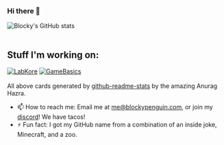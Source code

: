 ### Hi there 👋
![Blocky's GitHub stats](https://github-readme-stats.vercel.app/api?username=ThatBlockyPenguin)
<br>
<br>
## Stuff I'm working on:
[![LabKore](https://github-readme-stats.vercel.app/api/pin/?username=ThatBlockyPenguin&repo=LabKore)](https://www.github.com/ThatBlockyPenguin/LabKore)
[![GameBasics](https://github-readme-stats.vercel.app/api/pin/?username=ThatBlockyPenguin&repo=GameBasics)](https://www.github.com/ThatBlockyPenguin/GameBasics)
<br>
<br>
All above cards generated by [github-readme-stats](https://github.com/anuraghazra/github-readme-stats) by the amazing Anurag Hazra.
<br>
- 📫 How to reach me: Email me at [me@blockypenguin.com](mailto:me@blockypenguin.com), or join my [discord](https://www.discord.com/invite/XmSZGjn)! We have tacos!
- ⚡ Fun fact: I got my GitHub name from a combination of an inside joke, Minecraft, and a zoo.

<!-- Keeping this because why not
**ThatBlockyPenguin/ThatBlockyPenguin** is a ✨ _special_ ✨ repository because its `README.md` (this file) appears on your GitHub profile.

Here are some ideas to get you started:

- 🔭 I’m currently working on ...
- 🌱 I’m currently learning ...
- 👯 I’m looking to collaborate on ...
- 🤔 I’m looking for help with ...
- 💬 Ask me about ...
- 📫 How to reach me: ...
- 😄 Pronouns: ...
- ⚡ Fun fact: ...
-->
